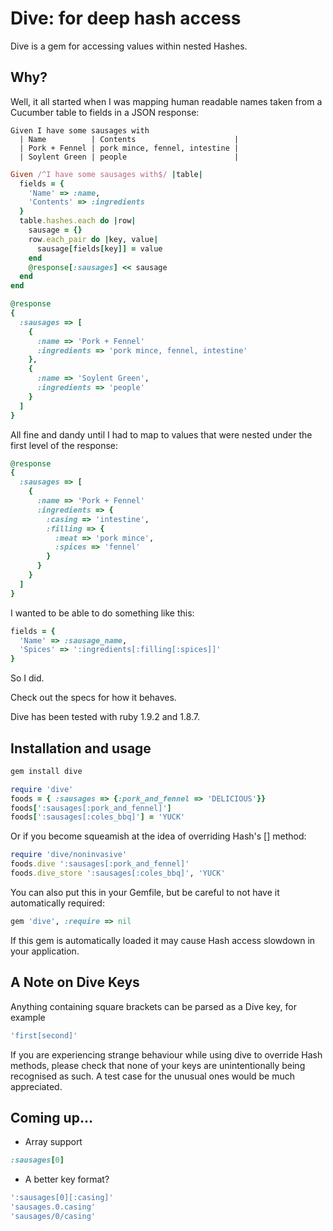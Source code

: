 # Dive: for deep hash access

Dive is a gem for accessing values within nested Hashes.

## Why?

Well, it all started when I was mapping human readable names taken from a Cucumber table to fields in a JSON response:

```cucumber
Given I have some sausages with
  | Name          | Contents                      |
  | Pork + Fennel | pork mince, fennel, intestine |
  | Soylent Green | people                        |  
```

```ruby
Given /^I have some sausages with$/ |table|
  fields = {
    'Name' => :name,
    'Contents' => :ingredients
  }
  table.hashes.each do |row|
    sausage = {} 
    row.each_pair do |key, value|
      sausage[fields[key]] = value
    end
    @response[:sausages] << sausage
  end
end
```

```ruby
@response
{ 
  :sausages => [
    {
	  :name => 'Pork + Fennel'
      :ingredients => 'pork mince, fennel, intestine'
    },
    {
	  :name => 'Soylent Green',
	  :ingredients => 'people'
    }
  ]
}
```

All fine and dandy until I had to map to values that were nested under the first level of the response:

```ruby
@response
{ 
  :sausages => [
    {
	  :name => 'Pork + Fennel'
      :ingredients => {
	    :casing => 'intestine',
	    :filling => {
	      :meat => 'pork mince',
	      :spices => 'fennel'
	    }
      }
    }
  ]
}
```

I wanted to be able to do something like this:

```ruby
fields = {
  'Name' => :sausage_name,
  'Spices' => ':ingredients[:filling[:spices]]'
}
```

So I did.

Check out the specs for how it behaves.

Dive has been tested with ruby 1.9.2 and 1.8.7.

## Installation and usage

```ruby
gem install dive

require 'dive'
foods = { :sausages => {:pork_and_fennel => 'DELICIOUS'}}
foods[':sausages[:pork_and_fennel]']
foods[':sausages[:coles_bbq]'] = 'YUCK'
```

Or if you become squeamish at the idea of overriding Hash's [] method:

```ruby
require 'dive/noninvasive'
foods.dive ':sausages[:pork_and_fennel]'
foods.dive_store ':sausages[:coles_bbq]', 'YUCK'
```

You can also put this in your Gemfile, but be careful to not have it automatically required:

```ruby
gem 'dive', :require => nil
```

If this gem is automatically loaded it may cause Hash access slowdown in your application.

## A Note on Dive Keys

Anything containing square brackets can be parsed as a Dive key, for example 
```ruby
'first[second]'
```
If you are experiencing strange behaviour while using dive to override Hash methods, please check that none of your keys are unintentionally being recognised as such. A test case for the unusual ones would be much appreciated.

## Coming up...

* Array support

```ruby
:sausages[0]
```

* A better key format?

```ruby
':sausages[0][:casing]'
'sausages.0.casing'
'sausages/0/casing'
```
